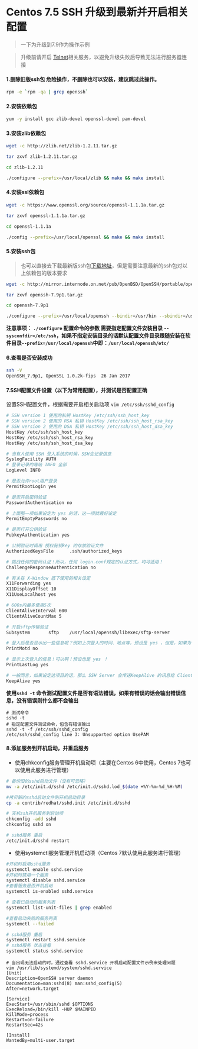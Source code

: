 # Centos 7.5 SSH 升级到最新并开启相关配置
>一下为升级到7.9作为操作示例

> 升级前请开启 [Telnet](./CeontOS安装Telnet服务.md)相关服务，以避免升级失败后导致无法进行服务器连接

#### 1.删除旧版ssh包 危险操作，不删除也可以安装，建议跳过此操作。
```bash
rpm -e `rpm -qa | grep openssh`
```
#### 2.安装依赖包

```bash
yum -y install gcc zlib-devel openssl-devel pam-devel
```

#### 3.安装zlib依赖包
```bash
wget -c http://zlib.net/zlib-1.2.11.tar.gz

tar zxvf zlib-1.2.11.tar.gz

cd zlib-1.2.11

./configure --prefix=/usr/local/zlib && make && make install

```

#### 4.安装ssl依赖包

```bash
wget -c https://www.openssl.org/source/openssl-1.1.1a.tar.gz

tar zxvf openssl-1.1.1a.tar.gz

cd openssl-1.1.1a

./config --prefix=/usr/local/openssl && make && make install
```


#### 5.安装ssh包
> 也可以直接去下载最新版ssh包[下载地址](http://mirror.internode.on.net/pub/OpenBSD/OpenSSH/portable/)，但是需要注意最新的ssh包对以上依赖包的版本要求
```bash
wget -c http://mirror.internode.on.net/pub/OpenBSD/OpenSSH/portable/openssh-7.9p1.tar.gz

tar zxvf openssh-7.9p1.tar.gz

cd openssh-7.9p1

./configure --prefix=/usr/local/openssh --bindir=/usr/bin --sbindir=/usr/sbin --sysconfdir=/etc/ssh --with-ssl-dir=/usr/local/openssl/bin --with-zlib=/usr/local/zlib --with-md5-passwords  && make && make install
```
**注意事项： `./configure` 配置命令的参数 需要指定配置文件安装目录 `--sysconfdir=/etc/ssh`，如果不指定安装目录的话默认配置文件目录跟随安装在软件目录`--prefix=/usr/local/openssh`中即：`/usr/local/openssh/etc/`**
#### 6.查看是否安装成功
```bash
ssh -V
OpenSSH_7.9p1, OpenSSL 1.0.2k-fips  26 Jan 2017
```

#### 7.SSH配置文件设置（以下为常用配置），并测试是否配置正确
设置SSH配置文件，根据需要开启相关启动项
`vim /etc/ssh/sshd_config`
```bash
# SSH version 1 使用的私钥 HostKey /etc/ssh/ssh_host_key　     
# SSH version 2 使用的 RSA 私钥 HostKey /etc/ssh/ssh_host_rsa_key　
# SSH version 2 使用的 DSA 私钥 HostKey /etc/ssh/ssh_host_dsa_key　
HostKey /etc/ssh/ssh_host_key
HostKey /etc/ssh/ssh_host_rsa_key
HostKey /etc/ssh/ssh_host_dsa_key

# 当有人使用 SSH 登入系统的时候，SSH会记录信息
SyslogFacility AUTH
# 登录记录的等级 INFO 全部
LogLevel INFO

# 是否允许root用户登录
PermitRootLogin yes

# 是否开启密码验证
PasswordAuthentication no 

# 上面那一项如果设定为 yes 的话，这一项就最好设定
PermitEmptyPasswords no　　

# 是否打开公钥验证
PubkeyAuthentication yes

# 公钥验证时调用 授权秘钥key 的存放验证文件
AuthorizedKeysFile      .ssh/authorized_keys

# 挑战任何的密码认证！所以，任何 login.conf规定的认证方式，均可适用！
ChallengeResponseAuthentication no

# 有关在 X-Window 底下使用的相关设定
X11Forwarding yes
X11DisplayOffset 10
X11UseLocalhost yes

# 600s内最多使用5次
ClientAliveInterval 600
ClientAliveCountMax 5

# 开启sftp传输验证
Subsystem       sftp    /usr/local/openssh/libexec/sftp-server

# 登入后是否显示出一些信息呢？例如上次登入的时间、地点等，预设是 yes ，但是，如果为了安全，可以考虑改为 no ！
PrintMotd no

# 显示上次登入的信息！可以啊！预设也是 yes ！
PrintLastLog yes

# 一般而言，如果设定这项目的话，那么 SSH Server 会传送KeepAlive 的讯息给 Client 端，以确保两者的联机正常！在这个情况下，任何一端死掉后， SSH 可以立刻知道！而不会有僵尸程序的发生！
KeepAlive yes
```
**使用`sshd -t` 命令测试配置文件是否有语法错误，如果有错误的话会输出错误信息，没有错误则什么都不会输出**
```
# 测试命令
sshd -t
# 指定配置文件测试命令，包含有错误输出
sshd -t -f /etc/ssh/sshd_config
/etc/ssh/sshd_config line 3: Unsupported option UsePAM
```

#### 8.添加服务到开机启动，并重启服务
- 使用chkconfig服务管理开机启动项（主要在Centos 6中使用，Centos 7也可以使用此服务进行管理）
```bash
# 备份旧的sshd启动文件（没有可忽略）
mv -a /etc/init.d/sshd /etc/init.d/sshd.lod_$(date +%Y-%m-%d_%H-%M)

#拷贝新的sshd启动文件到开机启动目录
cp -a contrib/redhat/sshd.init /etc/init.d/sshd

# 天机ssh开机服务到启动项
chkconfig -add sshd
chkconfig sshd on

# sshd服务 重启
/etc/init.d/sshd restart
```
- 使用systemctl服务管理开机启动项（Centos 7默认使用此服务进行管理）
```bash
#开机时启用sshd服务
systemctl enable sshd.service
#开机时禁用一个服务
systemctl disable sshd.service
#查看服务是否开机启动
systemctl is-enabled sshd.service

# 查看已启动的服务列表
systemctl list-unit-files | grep enabled

#查看启动失败的服务列表
systemctl --failed

# sshd服务 重启
systemctl restart sshd.service
# sshd服务 状态查看
systemctl status sshd.service
```
```
# 当出现无法启动的时，通过查看 sshd.service 开机启动配置文件示例来处理问题
vim /usr/lib/systemd/system/sshd.service
[Unit]
Description=OpenSSH server daemon
Documentation=man:sshd(8) man:sshd_config(5)
After=network.target

[Service]
ExecStart=/usr/sbin/sshd $OPTIONS
ExecReload=/bin/kill -HUP $MAINPID
KillMode=process
Restart=on-failure
RestartSec=42s

[Install]
WantedBy=multi-user.target
```